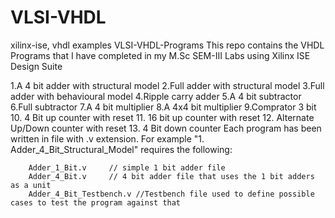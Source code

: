 # VLSI-VHDL
xilinx-ise, vhdl examples
VLSI-VHDL-Programs
This repo contains the VHDL Programs that I have completed in my M.Sc SEM-III Labs using Xilinx ISE Design Suite

1.A 4 bit adder with structural model
2.Full adder with structural model
3.Full adder with behavioural model
4.Ripple carry adder
5.A 4 bit subtractor
6.Full subtractor
7.A 4 bit multiplier
8.A 4x4 bit multiplier
9.Comprator 3 bit
10. 4 Bit up counter with reset
11. 16 bit up counter with reset
12. Alternate Up/Down counter with reset
13. 4 Bit down counter
Each program has been written in file with .v extension. For example "1. Adder_4_Bit_Structural_Model" requires the following:

        Adder_1_Bit.v     // simple 1 bit adder file
        Adder_4_Bit.v     // 4 bit adder file that uses the 1 bit adders as a unit
        Adder_4_Bit_Testbench.v //Testbench file used to define possible cases to test the program against that
